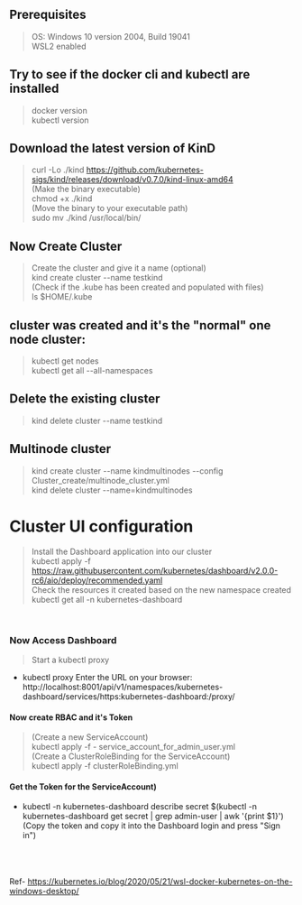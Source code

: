 ## Prerequisites
> OS: Windows 10 version 2004, Build 19041<br/>
 WSL2 enabled

## Try to see if the docker cli and kubectl are installed
> docker version <br/>
  kubectl version

## Download the latest version of KinD
> curl -Lo ./kind https://github.com/kubernetes-sigs/kind/releases/download/v0.7.0/kind-linux-amd64 <br/>
(Make the binary executable)<br/>
chmod +x ./kind <br/>
(Move the binary to your executable path) <br/>
sudo mv ./kind /usr/local/bin/ 



## Now Create Cluster 
> Create the cluster and give it a name (optional)<br/>
    kind create cluster --name testkind <br/>
    (Check if the .kube has been created and populated with files) <br />
    ls $HOME/.kube

##  cluster was created and it's the "normal" one node cluster:
> kubectl get nodes <br/>
  kubectl get all --all-namespaces

## Delete the existing cluster
> kind delete cluster --name testkind

## Multinode cluster
> kind create cluster --name kindmultinodes --config Cluster_create/multinode_cluster.yml <br/>
  kind delete cluster --name=kindmultinodes



# Cluster UI configuration

>  Install the Dashboard application into our cluster <br/>
 kubectl apply -f https://raw.githubusercontent.com/kubernetes/dashboard/v2.0.0-rc6/aio/deploy/recommended.yaml <br/>
 Check the resources it created based on the new namespace created <br/>
 kubectl get all -n kubernetes-dashboard
 <br/>

### Now Access Dashboard
>  Start a kubectl proxy<br/>
- kubectl proxy 
 Enter the URL on your browser:<br/>
  http://localhost:8001/api/v1/namespaces/kubernetes-dashboard/services/https:kubernetes-dashboard:/proxy/

#### Now create RBAC and it's Token
> (Create a new ServiceAccount)<br/>
 kubectl apply -f - service_account_for_admin_user.yml <br/>
 (Create a ClusterRoleBinding for the ServiceAccount) <br/>
 kubectl apply -f clusterRoleBinding.yml<br/>

#### Get the Token for the ServiceAccount) <br/>
- kubectl -n kubernetes-dashboard describe secret $(kubectl -n kubernetes-dashboard get secret | grep admin-user | awk '{print $1}') <br/>
(Copy the token and copy it into the Dashboard login and press "Sign in")

<br/><br/><br/>
Ref- https://kubernetes.io/blog/2020/05/21/wsl-docker-kubernetes-on-the-windows-desktop/